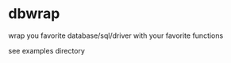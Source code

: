 dbwrap
======

wrap you favorite database/sql/driver with your favorite functions

see examples directory